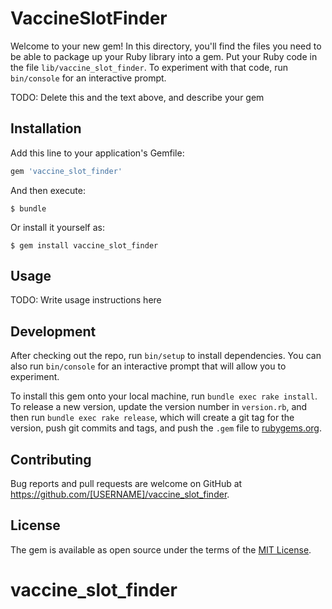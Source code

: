 # VaccineSlotFinder

Welcome to your new gem! In this directory, you'll find the files you need to be able to package up your Ruby library into a gem. Put your Ruby code in the file `lib/vaccine_slot_finder`. To experiment with that code, run `bin/console` for an interactive prompt.

TODO: Delete this and the text above, and describe your gem

## Installation

Add this line to your application's Gemfile:

```ruby
gem 'vaccine_slot_finder'
```

And then execute:

    $ bundle

Or install it yourself as:

    $ gem install vaccine_slot_finder

## Usage

TODO: Write usage instructions here

## Development

After checking out the repo, run `bin/setup` to install dependencies. You can also run `bin/console` for an interactive prompt that will allow you to experiment.

To install this gem onto your local machine, run `bundle exec rake install`. To release a new version, update the version number in `version.rb`, and then run `bundle exec rake release`, which will create a git tag for the version, push git commits and tags, and push the `.gem` file to [rubygems.org](https://rubygems.org).

## Contributing

Bug reports and pull requests are welcome on GitHub at https://github.com/[USERNAME]/vaccine_slot_finder.

## License

The gem is available as open source under the terms of the [MIT License](http://opensource.org/licenses/MIT).
# vaccine_slot_finder
